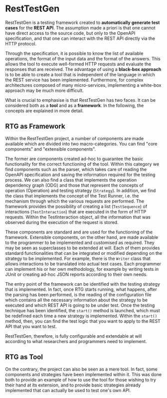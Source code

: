 # RestTestGen
RestTestGen is a testing framework created to **automatically generate test cases** for the **REST API**. The assumption made a priori is that one cannot have direct access to the source code, but only to the OpenAPI specification, and that one can interact with the REST API directly via the HTTP protocol.

Through the specification, it is possible to know the list of available operations, the format of the input data and the format of the answers. This allows the tool to execute well-formed HTTP requests and evaluate the responses that are received. The advantage of using a **black-box approach** is to be able to create a tool that is independent of the language in which the REST service has been implemented. Furthermore, for complex architectures composed of many micro-services, implementing a white-box approach may be much more difficult.

What is crucial to emphasise is that RestTestGen has two faces.
It can be considered both as a **tool** and as a **framework**. In the following, the concepts are explained in more detail.

## RTG as Framework
Within the RestTestGen project, a number of components are made available which are divided into two macro-categories.
You can find "core components" and "extensible components".

The former are components created ad-hoc to guarantee the basic functionality for the correct functioning of the tool. Within this category we find components such as the parser, which takes care of reading the OpenAPI specification and saving the information required for the testing process. We can also find a class that implements the operation dependency graph (ODG) and those that represent the concepts of operation (Operation) and testing strategy (```Strategy```). In addition, we find the class that implements the concept of the Test Runner, i.e. the mechanism through which the various requests are performed. The framework provides the possibility of creating a list (```TestSequence```) of interactions (```TestInteraction```) that are executed in the form of HTTP requests. Within the TestInteraction object, all the information that was observed during the execution of the request is stored.

These components are standard and are used for the functioning of the framework.
Extensible components, on the other hand, are made available to the programmer to be implemented and customised as required.
They may be seen as superclasses to be extended at will. Each of them provides standard functionalities that can be integrated or modified depending on the strategy to be implemented.
For example, there is the ```Writer``` class that allows interactions to be translated into actual test cases. Each programmer can implement his or her own methodology, for example by writing tests in JUnit or creating ad-hoc JSON reports according to their own needs.

The entry point of the framework can be identified with the testing strategy that is implemented. In fact, once RTG starts running, what happens, after the parsing has been performed, is the reading of the configuration file which contains all the necessary information about the strategy to be executed and which REST API is going to be under test. Once the testing technique has been identified, the ```start()``` method is launched, which must be redefined each time a new strategy is implemented. Within the ```start()``` method, then, you can find the test logic that you want to apply to the REST API that you want to test.

RestTestGen, therefore, is fully configurable and extendable at will according to what researchers and programmers need to implement.

## RTG as Tool
On the contrary, the project can also be seen as a mere tool. In fact, some components and strategies have been implemented within it. This was done both to provide an example of how to use the tool for those wishing to try their hand at its extension, and to provide basic strategies already implemented that can actually be used to test one's own API.